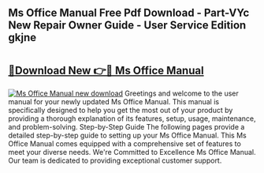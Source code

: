 ## Ms Office Manual Free Pdf Download - Part-VYc New Repair Owner Guide - User Service Edition gkjne

# <h2><a href="http://cf18988.oget.top/?id=Ms+Office+Manual">🔗Download New 👉🔴 Ms Office Manual</a></h2>

[![Ms Office Manual new download](https://i.imgur.com/5g1atiW.png)](http://cf18988.oget.top/?id=Ms+Office+Manual)
Greetings and welcome to the user manual for your newly updated Ms Office Manual. This manual is specifically designed to help you get the most out of your product by providing a thorough explanation of its features, setup, usage, maintenance, and problem-solving. Step-by-Step Guide The following pages provide a detailed step-by-step guide to setting up your Ms Office Manual. This Ms Office Manual comes equipped with a comprehensive set of features to meet your diverse needs. We're Committed to Excellence Ms Office Manual. Our team is dedicated to providing exceptional customer support.
